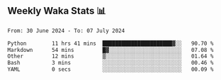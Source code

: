 ## Weekly Waka Stats 📊
<!--START_SECTION:waka-->

```txt
From: 30 June 2024 - To: 07 July 2024

Python        11 hrs 41 mins  ██████████████████████▓░░   90.70 %
Markdown      54 mins         █▓░░░░░░░░░░░░░░░░░░░░░░░   07.08 %
Other         12 mins         ▒░░░░░░░░░░░░░░░░░░░░░░░░   01.64 %
Bash          3 mins          ░░░░░░░░░░░░░░░░░░░░░░░░░   00.46 %
YAML          0 secs          ░░░░░░░░░░░░░░░░░░░░░░░░░   00.09 %
```

<!--END_SECTION:waka-->

<!--

Here are some ideas to get you started:

- 🔭 I’m currently working on (way to add branches committed on)
- 🌱 I’m currently learning Web Frameworks and Machine Learning! (Lisp, JS (react & angular), Python, and __)
- 💬 Ask me about ...
- 📫 How to reach me: 
- 😄 Pronouns: He/Him/His
- ⚡ Fun fact: ...

that-recsys-lab
-->
